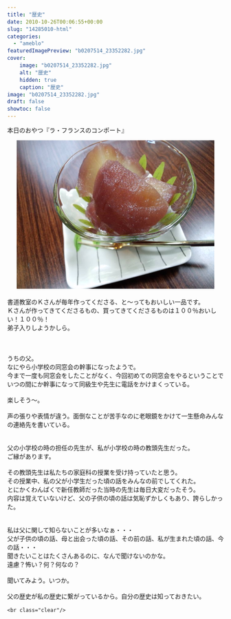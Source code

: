 ```yaml
---
title: "歴史"
date: 2010-10-26T00:06:55+00:00
slug: "14285010-html"
categories:
  - "ameblo"
featuredImagePreview: "b0207514_23352282.jpg"
cover:
    image: "b0207514_23352282.jpg"
    alt: "歴史"
    hidden: true
    caption: "歴史"
image: "b0207514_23352282.jpg"
draft: false
showtoc: false
---
```

本日のおやつ『ラ・フランスのコンポート』<br/>
<center><a href="b0207514_23352282.jpg" rel="nofollow"><img src="b0207514_23352282.jpg" alt="歴史_b0207514_23352282.jpg" class="IMAGE_MID" height="345" width="460"/></a></center><br/>
書道教室のＫさんが毎年作ってくださる、と～ってもおいしい一品です。<br/>
Ｋさんが作ってきてくださるもの、買ってきてくださるものは１００％おいしい！１００％！<br/>
弟子入りしようかしら。<br/>
<br/>
<br/>
<br/>
うちの父。<br/>
なにやら小学校の同窓会の幹事になったようで。<br/>
今まで一度も同窓会をしたことがなく、今回初めての同窓会をやるということでいつの間にか幹事になって同級生や先生に電話をかけまくっている。<br/>
<br/>
楽しそう～。<br/>
<br/>
声の張りや表情が違う。面倒なことが苦手なのに老眼鏡をかけて一生懸命みんなの連絡先を書いている。<br/>
<br/>
<br/>
父の小学校の時の担任の先生が、私が小学校の時の教頭先生だった。<br/>
ご縁があります。<br/>
<br/>
その教頭先生は私たちの家庭科の授業を受け持っていたと思う。<br/>
その授業中、私の父が小学生だった頃の話をみんなの前でしてくれた。<br/>
とにかくわんぱくで新任教師だった当時の先生は毎日大変だったそう。<br/>
内容は覚えていないけど、父の子供の頃の話は気恥ずかしくもあり、誇らしかった。<br/>
<br/>
<br/>
私は父に関して知らないことが多いなぁ・・・<br/>
父が子供の頃の話、母と出会った頃の話、その前の話、私が生まれた頃の話、今の話・・・<br/>
聞きたいことはたくさんあるのに、なんで聞けないのかな。<br/>
遠慮？怖い？何？何なの？<br/>
<br/>
聞いてみよう。いつか。<br/>
<br/>
父の歴史が私の歴史に繋がっているから。自分の歴史は知っておきたい。

    <br class="clear"/>